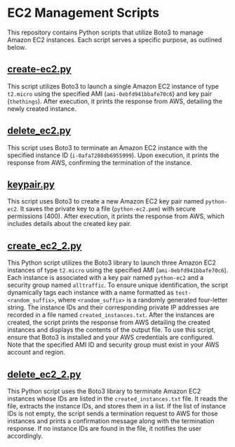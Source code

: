 # EC2 Management Scripts

This repository contains Python scripts that utilize Boto3 to manage Amazon EC2 instances. Each script serves a specific purpose, as outlined below.

## [create-ec2.py](./create-ec2.py)

This script utilizes Boto3 to launch a single Amazon EC2 instance of type `t2.micro` using the specified AMI (`ami-0ebfd941bbafe70c6`) and key pair (`thethings`). After execution, it prints the response from AWS, detailing the newly created instance.

## [delete_ec2.py](./delete_ec2.py)

This script uses Boto3 to terminate an Amazon EC2 instance with the specified instance ID (`i-0afa7288db6955999`). Upon execution, it prints the response from AWS, confirming the termination of the instance.

## [keypair.py](./keypair.py)

This script uses Boto3 to create a new Amazon EC2 key pair named `python-ec2`. It saves the private key to a file (`python-ec2.pem`) with secure permissions (400). After execution, it prints the response from AWS, which includes details about the created key pair.

## [create_ec2_2.py](./create_ec2_2.py)

This Python script utilizes the Boto3 library to launch three Amazon EC2 instances of type `t2.micro` using the specified AMI (`ami-0ebfd941bbafe70c6`). Each instance is associated with a key pair named `python-ec2` and a security group named `alltraffic`. To ensure unique identification, the script dynamically tags each instance with a name formatted as `test-<random_suffix>`, where `<random_suffix>` is a randomly generated four-letter string. The instance IDs and their corresponding private IP addresses are recorded in a file named `created_instances.txt`. After the instances are created, the script prints the response from AWS detailing the created instances and displays the contents of the output file. To use this script, ensure that Boto3 is installed and your AWS credentials are configured. Note that the specified AMI ID and security group must exist in your AWS account and region.

## [delete_ec2_2.py](./delete_ec2_2.py)

This Python script uses the Boto3 library to terminate Amazon EC2 instances whose IDs are listed in the `created_instances.txt` file. It reads the file, extracts the instance IDs, and stores them in a list. If the list of instance IDs is not empty, the script sends a termination request to AWS for those instances and prints a confirmation message along with the termination response. If no instance IDs are found in the file, it notifies the user accordingly.

